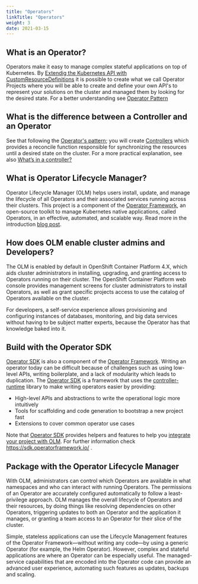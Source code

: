 ```yaml
---
title: "Operators"
linkTitle: "Operators"
weight: 3
date: 2021-03-15
---
```

## What is an Operator?

Operators make it easy to manage complex stateful applications on top of Kubernetes. By [Extendig the Kubernetes API with CustomResourceDefinitions](https://kubernetes.io/docs/tasks/extend-kubernetes/custom-resources/custom-resource-definitions/) it is possible to create what we call Operator Projects where you will be able to create and define your own API's to represent your solutions on the cluster and managed them by looking for the desired state. For a better understanding see [Operator Pattern][operator-pattern]

## What is the difference between a Controller and an Operator

See that following the [Operator's pattern][operator-pattern]; you will create [Controllers](https://kubernetes.io/docs/concepts/architecture/controller/) which provides a reconcile function responsible for synchronizing the resources until a desired state on the cluster. For a more practical explanation, see also [What’s in a controller?](https://book.kubebuilder.io/cronjob-tutorial/controller-overview.html#whats-in-a-controller)

## What is Operator Lifecycle Manager?

Operator Lifecycle Manager (OLM) helps users install, update, and manage the lifecycle of all Operators and their associated services running across their clusters. This project is a component of the [Operator Framework][operator-framework], an open-source toolkit to manage Kubernetes native applications, called Operators, in an effective, automated, and scalable way. Read more in the introduction [blog post](https://www.openshift.com/blog/introducing-the-operator-framework?extIdCarryOver=true&sc_cid=701f2000001Css5AAC).

## How does OLM enable cluster admins and Developers?

The OLM is enabled by default in OpenShift Container Platform 4.X, which aids cluster administrators in installing, upgrading, and granting access to Operators running on their cluster. The OpenShift Container Platform web console provides management screens for cluster administrators to install Operators, as well as grant specific projects access to use the catalog of Operators available on the cluster.

For developers, a self-service experience allows provisioning and configuring instances of databases, monitoring, and big data services without having to be subject matter experts, because the Operator has that knowledge baked into it.


## Build with the Operator SDK

[Operator SDK][osdk] is also a component of the [Operator Framework][operator-framework]. Writing an operator today can be difficult because of challenges such as using low-level APIs, writing boilerplate, and a lack of modularity which leads to duplication.
The [Operator SDK][osdk] is a framework that uses the [controller-runtime][controller-runtime] library to make writing operators easier by providing:
- High-level APIs and abstractions to write the operational logic more intuitively
- Tools for scaffolding and code generation to bootstrap a new project fast
- Extensions to cover common operator use cases

Note that [Operator SDK][osdk] provides helpers and features to help you [integrate your project with OLM][olm-integration].  For further information check https://sdk.operatorframework.io/ .


## Package with the Operator Lifecycle Manager

With OLM, administrators can control which Operators are available in what namespaces and who can interact with running Operators. The permissions of an Operator are accurately configured automatically to follow a least-privilege approach. OLM manages the overall lifecycle of Operators and their resources, by doing things like resolving dependencies on other Operators, triggering updates to both an Operator and the application it manages, or granting a team access to an Operator for their slice of the cluster.

Simple, stateless applications can use the Lifecycle Management features of the Operator Framework—without writing any code—by using a generic Operator (for example, the Helm Operator). However, complex and stateful applications are where an Operator can be especially useful. The managed-service capabilities that are encoded into the Operator code can provide an advanced user experience, automating such features as updates, backups and scaling.


[osdk]: https://sdk.operatorframework.io/
[operator-framework]: https://github.com/operator-framework
[controller-runtime]: https://github.com/kubernetes-sigs/controller-runtime
[olm-integration]: https://sdk.operatorframework.io/docs/olm-integration/
[operator-pattern]: https://kubernetes.io/docs/concepts/extend-kubernetes/operator/
